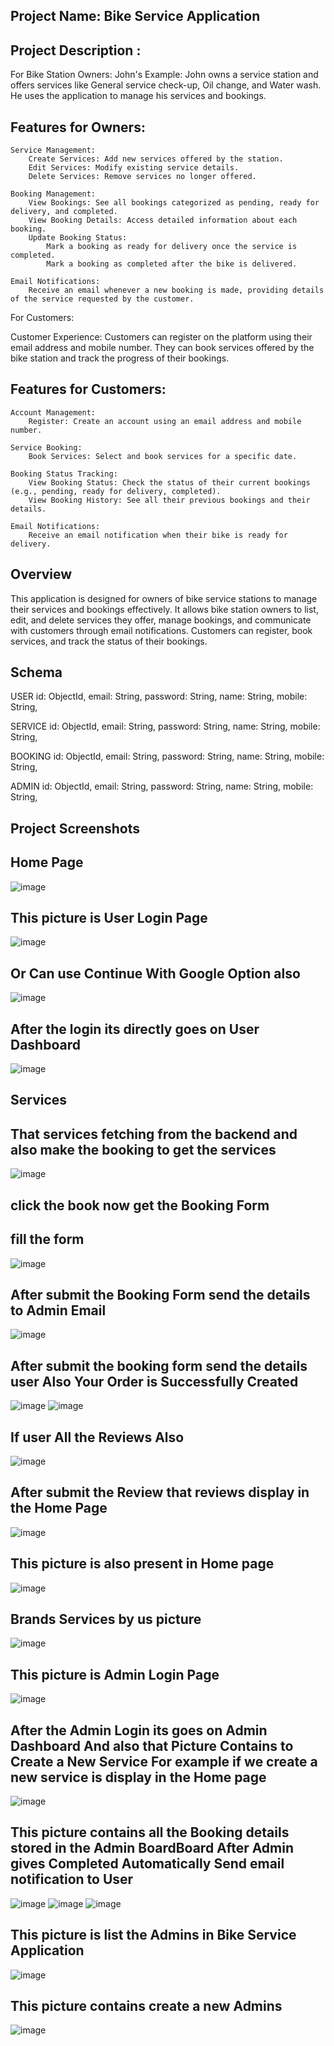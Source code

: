 ## Project Name: Bike Service Application
## Project Description :
For Bike Station Owners:
John's Example:
John owns a service station and offers services like General service check-up, Oil change, and Water wash. He uses the application to manage his services and bookings.
## Features for Owners:
    Service Management:
        Create Services: Add new services offered by the station.
        Edit Services: Modify existing service details.
        Delete Services: Remove services no longer offered.

    Booking Management:
        View Bookings: See all bookings categorized as pending, ready for delivery, and completed.
        View Booking Details: Access detailed information about each booking.
        Update Booking Status:
            Mark a booking as ready for delivery once the service is completed.
            Mark a booking as completed after the bike is delivered.

    Email Notifications:
        Receive an email whenever a new booking is made, providing details of the service requested by the customer.

For Customers:

Customer Experience:
Customers can register on the platform using their email address and mobile number. They can book services offered by the bike station and track the progress of their bookings.

## Features for Customers:

    Account Management:
        Register: Create an account using an email address and mobile number.

    Service Booking:
        Book Services: Select and book services for a specific date.

    Booking Status Tracking:
        View Booking Status: Check the status of their current bookings (e.g., pending, ready for delivery, completed).
        View Booking History: See all their previous bookings and their details.

    Email Notifications:
        Receive an email notification when their bike is ready for delivery.
  ## Overview

This application is designed for owners of bike service stations to manage their services and bookings effectively. It allows bike station owners to list, edit, and delete services they offer, manage bookings, and communicate with customers through email notifications. Customers can register, book services, and track the status of their bookings.
## Schema
USER
    id: ObjectId,
    email: String,
    password: String,
    name: String,
    mobile: String,

SERVICE
    id: ObjectId,
    email: String,
    password: String,
    name: String,
    mobile: String,
    
BOOKING
     id: ObjectId,
    email: String,
    password: String,
    name: String,
    mobile: String,
    
ADMIN
    id: ObjectId,
    email: String,
    password: String,
    name: String,
    mobile: String,
    
  ## Project Screenshots
  ## Home Page
  ![image](https://github.com/user-attachments/assets/4e19815d-942c-4083-aeb6-ae20b749c208)
  ## This picture is User Login Page
  ![image](https://github.com/user-attachments/assets/c345425c-d2d0-48ca-bb6e-9cb171180351)
  ## Or Can use Continue With Google Option also 
  ![image](https://github.com/user-attachments/assets/5ce1d971-f034-4bb9-b4cc-1ee5b6450f38)
  ## After the login its directly goes on User Dashboard 
  ![image](https://github.com/user-attachments/assets/914a1bb4-5ee6-4b7f-b04d-d6f839cf258a)
  ## Services 
  ## That services fetching from the backend and also make the booking to get the services
  ![image](https://github.com/user-attachments/assets/b2ec6ab7-abc2-483d-aaa8-1d68dfd8d786)
  ## click the book now get the Booking Form 
  ## fill the form 
 ![image](https://github.com/user-attachments/assets/4b14b59b-591a-4c52-a7fd-cc8a05b1a555)
 ## After submit the Booking Form send the details to Admin Email 
 ![image](https://github.com/user-attachments/assets/585a39a0-3cad-41ba-9379-bea9f785bfcf)
 ## After submit the booking form send the details user Also Your Order is Successfully Created 
 ![image](https://github.com/user-attachments/assets/8ed568f8-fbe1-4f18-abf6-421dad099a86)
 ![image](https://github.com/user-attachments/assets/a84dddf0-c334-4224-b1dc-5b6bd02e5bc3)
## If user All the Reviews Also 
![image](https://github.com/user-attachments/assets/9ba2e95f-c165-4162-a284-bf0c6fb2f578)
## After submit the Review that reviews display in the Home Page
![image](https://github.com/user-attachments/assets/6be93785-399b-46b9-95af-176e8c1ac902)
## This picture is also present in Home page 
![image](https://github.com/user-attachments/assets/61e4d9bd-4324-4003-b59e-f21b36d73af4)
## Brands Services by us picture 
![image](https://github.com/user-attachments/assets/35f1ab06-1fea-493d-a872-bb5c039daa21)
## This picture is Admin Login Page
![image](https://github.com/user-attachments/assets/19cea887-e4bf-4e09-a8e0-a558b2184056)
## After the Admin Login its goes on Admin Dashboard And also that Picture Contains to Create a New Service For example if we create a new service is display in the Home page 
![image](https://github.com/user-attachments/assets/49ac7cbd-a21b-4acc-9a42-742174355c30)
## This picture contains all the Booking details stored in the Admin BoardBoard After Admin gives Completed Automatically Send email notification to User
![image](https://github.com/user-attachments/assets/6477b602-d1aa-4401-a431-74f3fa20ea51)
![image](https://github.com/user-attachments/assets/31aa5a01-1d63-46a8-9df8-923f55fcb04b)
![image](https://github.com/user-attachments/assets/39d6f786-2382-436e-8214-5bc774407ee6)

## This picture is list the Admins in Bike Service Application
![image](https://github.com/user-attachments/assets/80364a35-3af4-4224-a989-5e73e79a22a8)
## This picture contains create a new Admins 
![image](https://github.com/user-attachments/assets/4abb88cd-a965-4c51-b133-e3153dc6dd56)











